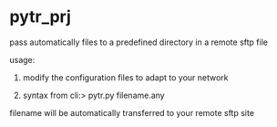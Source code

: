 # pytr_prj
pass automatically files to a predefined directory in a remote sftp file

usage: 

1) modify the configuration files to adapt to your network

2) syntax from cli:> pytr.py filename.any

filename will be automatically transferred to your remote sftp site

